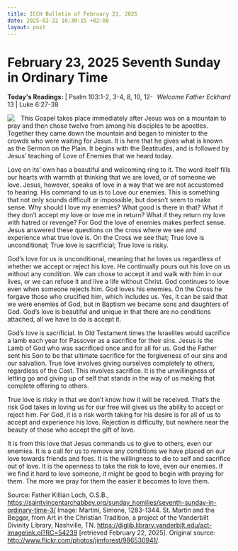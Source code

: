 ```yaml
---
title: ICCH Bulletin of February 23, 2025
date: 2025-02-22 10:30:15 +02:00
layout: post
---
```


# February 23, 2025 Seventh Sunday in Ordinary Time
<span style="float: right"><em>Welcome Father Eckhard</em></span>
**Today's Readings:**  | Psalm 103:1-2, 3-4, 8, 10, 12-13 | Luke 6:27-38


<img style="float: left; margin-right: 1em;" src="https://diglib.library.vanderbilt.edu/cdri/jpeg/A_SeventhSundayafterEpiphany.jpg">

This Gospel takes place immediately after Jesus was on a mountain to pray and then chose twelve from among his disciples to be apostles. Together they came down the mountain and began to minister to the crowds who were waiting for Jesus. It is here that he gives what is known as the Sermon on the Plain. It begins with the Beatitudes, and is followed by Jesus’ teaching of Love of Enemies that we heard today.

Love on its’ own has a beautiful and welcoming ring to it. The word itself fills our hearts with warmth at thinking that we are loved, or of someone we love. Jesus, however, speaks of love in a way that we are not accustomed to hearing. His command to us is to Love our enemies. This is something that not only sounds difficult or impossible, but doesn’t seem to make sense. Why should I love my enemies? What good is there in that? What if they don’t accept my love or love me in return? What if they return my love with hatred or revenge? For God the love of enemies makes perfect sense. Jesus answered these questions on the cross where we see and experience what true love is. On the Cross we see that; True love is unconditional; True love is sacrificial; True love is risky.

God’s love for us is unconditional, meaning that he loves us regardless of whether we accept or reject his love. He continually pours out his love on us without any condition. We can chose to accept it and walk with him in our lives, or we can refuse it and live a life without Christ. God continues to love even when someone rejects him. God loves his enemies. On the Cross he forgave those who crucified him, which includes us. Yes, it can be said that we were enemies of God, but in Baptism we became sons and daughters of God. God’s love is beautiful and unique in that there are no conditions attached, all we have to do is accept it.

God’s love is sacrificial. In Old Testament times the Israelites would sacrifice a lamb each year for Passover as a sacrifice for their sins. Jesus is the Lamb of God who was sacrificed once and for all for us. God the Father sent his Son to be that ultimate sacrifice for the forgiveness of our sins and our salvation. True love involves giving ourselves completely to others, regardless of the Cost. This involves sacrifice. It is the unwillingness of letting go and giving up of self that stands in the way of us making that complete offering to others.

True love is risky in that we don’t know how it will be received. That’s the risk God takes in loving us for our free will gives us the ability to accept or reject him. For God, it is a risk worth taking for his desire is for all of us to accept and experience his love. Rejection is difficulty, but nowhere near the beauty of those who accept the gift of love.

It is from this love that Jesus commands us to give to others, even our enemies. It is a call for us to remove any conditions we have placed on our love towards friends and foes. It is the willingness to die to self and sacrifice out of love. It is the openness to take the risk to love, even our enemies. If we find it hard to love someone, it might be good to begin with praying for them. The more we pray for them the easier it becomes to love them.

Source: Father Killian Loch, O.S.B., https://saintvincentarchabbey.org/sunday_homilies/seventh-sunday-in-ordinary-time-3/ 
Image: Martini, Simone, 1283-1344. St. Martin and the Beggar, from Art in the Christian Tradition, a project of the Vanderbilt Divinity Library, Nashville, TN. https://diglib.library.vanderbilt.edu/act-imagelink.pl?RC=54239 [retrieved February 22, 2025]. Original source: http://www.flickr.com/photos/jimforest/986530941/.




